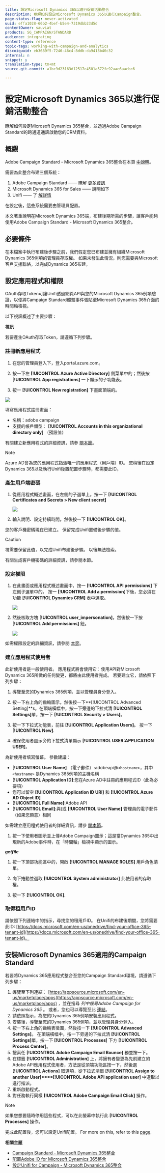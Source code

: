 ```yaml
---
title: 設定Microsoft Dynamics 365以進行促銷活動整合
description: 瞭解如何設定Microsoft Dynamics 365以進行Campaign整合。
page-status-flag: never-activated
uuid: effa1028-66b2-4bef-b5e4-7319dbb23d5d
contentOwner: sauviat
products: SG_CAMPAIGN/STANDARD
audience: integrating
content-type: reference
topic-tags: working-with-campaign-and-analytics
discoiquuid: eb3639f5-7246-46c4-8ddb-da9413b40c32
internal: n
snippet: y
translation-type: tm+mt
source-git-commit: a1bc9d23163d12517c4501a572fc92aac6aacbc6

---
```



# 設定Microsoft Dynamics 365以進行促銷活動整合

瞭解如何設定Microsoft Dynamics 365整合，並透過Adobe Campaign Standard的跨通道通訊啟動您的CRM資料。

## 概觀

Adobe Campaign Standard - Microsoft Dynamics 365整合在本頁 [中說明](../../integrating/using/working-with-campaign-standard-and-microsoft-dynamics-365.md)。

需要為此整合布建三個系統：

1. Adobe Campaign Standard —— 瞭解 [更多資訊](../../integrating/using/configure-adobe-io-for-ms-dynamic.md)
1. Microsoft Dynamics 365 for Sales —— 說明如下
1. Unifi —— 了 [解詳情](../../integrating/using/configure-unifi-for-microsoft-dynamics-365-integration.md)

在設定後，這些系統需要由管理員配置。

本文著重說明在Microsoft Dynamics 365端，布建後期所需的步驟，讓客戶能夠使用Adobe Campaign Standard - Microsoft Dynamics 365整合。

## 必要條件

在本檔案中執行布建後步驟之前，我們假定您已布建並擁有組織Microsoft Dynamics 365例項的管理員存取權。  如果未發生此情況，則您需要與Microsoft客戶支援聯絡，以完成Dynamics 365布建。

## 設定應用程式和權限

OAuth存取Token可讓Unifi透過網頁API與您的Microsoft Dynamics 365例項驗證，以便將Campaign Standard體驗事件張貼至Microsoft Dynamics 365介面的時間軸檢視。

以下視訊概述了主要步驟：

**視訊**

若要產生OAuth存取Token，請遵循下列步驟。

### 註冊新應用程式

1. 在您的管理員登入下，登入portal.azure.com。

1. 按一下左 **[!UICONTROL Azure Active Directory]** 側菜單中的；然後按 **[!UICONTROL App registrations]** 一下顯示的子功能表。

1. 按一 **[!UICONTROL New registration]** 下畫面頂端的。

![](assets/MSdynACSIntegration-7.png)

填寫應用程式註冊畫面：

* 名稱：adobe campaign
* 支援的帳戶類型： **[!UICONTROL Accounts in this organizational directory only]** （預設值）

有關建立新應用程式的詳細資訊，請參 [閱本節](https://docs.microsoft.com/en-us/azure/active-directory/develop/quickstart-register-app)。

>[!NOTE]
>
>Azure AD會為您的應用程式指派唯一的應用程式（用戶端）ID。 您稍後在設定Dynamics 365以及執行Unifi後置配置步驟時，都需要此ID。

### 產生用戶端密碼

1. 從應用程式概述畫面，在左側的子選單上，按一下 **[!UICONTROL Certificates and Secrets > New client secret]**

   ![](assets/MSdynACSIntegration-8.png)

1. 輸入說明、設定持續時間，然後按一下 **[!UICONTROL OK]**。

您的客戶機密碼現在已建立。  保留完成Unifi置備後步驟的值。

>[!CAUTION]
>
>視需要保留此值，以完成Unifi布建後步驟。 以後無法檢索。

有關生成客戶機密碼的詳細資訊，請參閱本節。

### 設定權限

1. 在此畫面或應用程式概述畫面中，按一 **[!UICONTROL API permissions]** 下左側子選單中的。  按一 **[!UICONTROL Add a permission]**&#x200B;下後，您必須在功能 **[!UICONTROL Dynamics CRM]** 表中選取。

   ![](assets/MSdynACSIntegration-9.png)

1. 然後核取方塊 **[!UICONTROL user_impersonation]**，然後按一下按 **[!UICONTROL Add permissions]** 鈕。

   ![](assets/MSdynACSIntegration-10.png)

如需權限設定的詳細資訊，請參閱 [本節](https://docs.microsoft.com/en-us/azure/active-directory/develop/quickstart-configure-app-access-web-apis#add-permissions-to-access-web-apis)。

### 建立應用程式使用者

此新使用者是一般使用者。 應用程式將會使用它：使用API對Microsoft Dynamics 365所做的任何變更，都將由此使用者完成。 若要建立它，請依照下列步驟：

1. 導覽至您的Dynamics 365例項，並以管理員身分登入。

1. 按一下右上角的齒輪圖示，然後按一下**[!UICONTROL Advanced Setting]**s。在頂端橫幅中，按一下旁邊的下拉式清 **[!UICONTROL Settings]**&#x200B;單，按一下 **[!UICONTROL Security > Users]**。

1. 按一下下拉式功能表，前往 **[!UICONTROL Application Users]**。 按一下 **[!UICONTROL New]**.

1. 確保使用者圖示旁的下拉式清單顯示 **[!UICONTROL USER:APPLICATION USER]**。

為新使用者填寫螢幕。  參數建議：

* **[!UICONTROL User Name]** （電子郵件）:adobeapi@`<hostname>`，其中 `<hostname>` 是Dynamics 365例項的主機名稱
* **[!UICONTROL Application ID]**:您在Azure AD中註冊的應用程式ID（此為必要項）
* 您可以留空 **[!UICONTROL Application ID URI]** 和 **[!UICONTROL Azure AD Object ID]**
* **[!UICONTROL Full Name]**:Adobe API
* **[!UICONTROL Email]**:與(或 **[!UICONTROL User Name]** 管理員的電子郵件（如果您願意）相同

如需建立應用程式使用者的詳細資訊，請參 [閱本節](https://docs.microsoft.com/en-gb/power-platform/admin/create-users-assign-online-security-roles#create-an-application-user)。

1. 按一下使用者圖示並上傳Adobe Campaign圖示；這是當Dynamics 365中出現新的Adobe事件時，在「時間軸」檢視中顯示的圖示。

***getfile***

1. 按一下頂部功能區中的，開啟 **[!UICONTROL MANAGE ROLES]** 用戶角色清單。

1. 向下捲動並選取 **[!UICONTROL System administrator]** 此使用者的存取權。

1. 按一下 **[!UICONTROL OK]**.

### 取得租用戶ID

請依照下列連結中的指示，尋找您的租用戶ID。  在Unifi的布建後期間，您將需要此ID: [https://docs.microsoft.com/en-us/onedrive/find-your-office-365-tenant-id](https://docs.microsoft.com/en-us/onedrive/find-your-office-365-tenant-id)。

## 安裝Microsoft Dynamics 365適用的Campaign Standard

若要將Dynamics 365應用程式整合至您的Campaign Standard環境，請遵循下列步驟：

1. 導覽至下列連結： [https://appsource.microsoft.com/en-us/marketplace/apps](https://appsource.microsoft.com/en-us/marketplace/apps) ，並在搜尋 _列中搜尋Adobe Campaign for Dynamics 365_ 。
或者，您也可以導覽至此 [連結](https://appsource.microsoft.com/en-us/product/dynamics-365/adobecampaign.re4snj-a4n7-5t6y-a14br-d5d1b?flightCodes=adobesignhide&tab=Overview)。
1. 請依照指示，為您的Dynamics 365例項安裝應用程式。
1. 安裝後，導覽至您的Dynamics 365例項，並以管理員身分登入。
1. 按一下右上角的齒輪表徵圖，然後按一下 **[!UICONTROL Advanced Settings]**。 在頂端橫幅中，按一下旁邊的下拉式清 **[!UICONTROL Settings]**&#x200B;單，按一下 **[!UICONTROL Processes]** 下方 **[!UICONTROL Process Center]**。
1. 搜索任 **[!UICONTROL Adobe Campaign Email Bounce]** 務並按一下。
1. 在標籤 **[!UICONTROL Administration]** 上，將擁有者變更為先前建立的Adobe API應用程式使用者，方法是從頂端功能區按一下，然後選 **[!UICONTROL Actions]** 取選項，從下拉式清單 **[!UICONTROL Assign to another User]****[!UICONTROL Adobe API application user]** 中選取以進行指派。
1. 重新啟動程式。
1. 對任務執行同樣 **[!UICONTROL Adobe Campaign Email Click]** 操作。

>[!NOTE]
>
>如果您想要隨時停用這些程式，可以在此螢幕中執行此 **[!UICONTROL Processes]** 操作。

完成此配置後，您可以設定Unifi配置。 For more on this, refer to this [page](../../integrating/using/working-with-campaign-standard-and-microsoft-dynamics-365.md).

**相關主題**

* [Campaign Standard - Microsoft Dynamics 365整合](../../integrating/using/working-with-campaign-standard-and-microsoft-dynamics-365.md)
* [配置Adobe IO for Microsoft Dynamics 365整合](../../integrating/using/configure-adobe-io-for-ms-dynamic.md)
* [設定Unifi for Campaign - Microsoft Dynamics 365整合](../../integrating/using/configure-unifi-for-microsoft-dynamics-365-integration.md)
